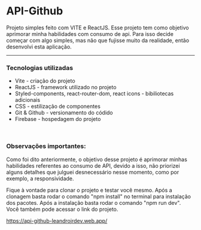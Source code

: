 # API-Github

Projeto simples feito com VITE e ReactJS. Esse projeto tem como objetivo aprimorar minha habilidades com consumo de api. Para isso decide começar com algo simples, mas não que fujisse muito da realidade, então desenvolvi esta aplicação.

<hr>

### Tecnologias utilizadas

<ul>
  <li>Vite - criação do projeto</li>
  <li>ReactJS - framework utilizado no projeto</li>
   <li>Styled-components, react-router-dom, react icons - bibiliotecas adicionais</li>
   <li>CSS - estilização de componentes</li>
   <li>Git & Github - versionamento do códido</li>
  <li>Firebase - hospedagem do projeto</li>
</ul>


<br>

### Observações importantes: 
Como foi dito anteriormente, o objetivo desse projeto é aprimorar minhas habilidades referentes ao consumo de API, devido a isso, não priorizei alguns detalhes que julguei desnecessário nesse momento, como por exemplo, a responsividade.


Fique à vontade para clonar o projeto e testar você mesmo. Após a clonagem basta rodar o comando "npm install" no terminal para instalação dos pacotes. Após a instalação basta rodar o comando "npm run dev". Você também pode acessar o link do projeto. 

https://api-github-leandrojrdev.web.app/

